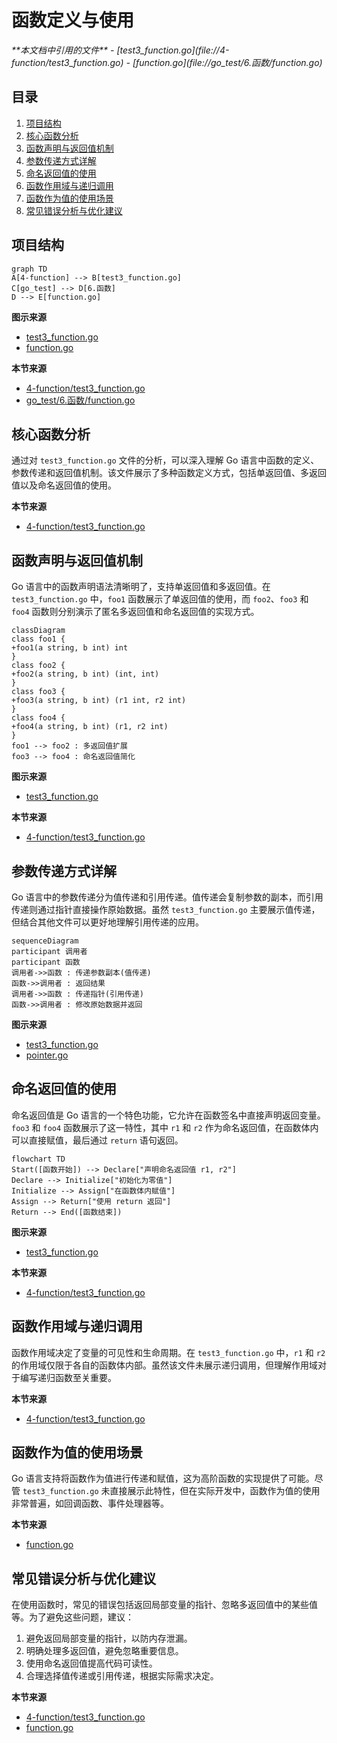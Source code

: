 # 函数定义与使用

<cite>
**本文档中引用的文件**   
- [test3_function.go](file://4-function/test3_function.go)
- [function.go](file://go_test/6.函数/function.go)
</cite>

## 目录
1. [项目结构](#项目结构)
2. [核心函数分析](#核心函数分析)
3. [函数声明与返回值机制](#函数声明与返回值机制)
4. [参数传递方式详解](#参数传递方式详解)
5. [命名返回值的使用](#命名返回值的使用)
6. [函数作用域与递归调用](#函数作用域与递归调用)
7. [函数作为值的使用场景](#函数作为值的使用场景)
8. [常见错误分析与优化建议](#常见错误分析与优化建议)

## 项目结构

```mermaid
graph TD
A[4-function] --> B[test3_function.go]
C[go_test] --> D[6.函数]
D --> E[function.go]
```

**图示来源**
- [test3_function.go](file://4-function/test3_function.go)
- [function.go](file://go_test/6.函数/function.go)

**本节来源**
- [4-function/test3_function.go](file://4-function/test3_function.go)
- [go_test/6.函数/function.go](file://go_test/6.函数/function.go)

## 核心函数分析

通过对 `test3_function.go` 文件的分析，可以深入理解 Go 语言中函数的定义、参数传递和返回值机制。该文件展示了多种函数定义方式，包括单返回值、多返回值以及命名返回值的使用。

**本节来源**
- [4-function/test3_function.go](file://4-function/test3_function.go#L1-L67)

## 函数声明与返回值机制

Go 语言中的函数声明语法清晰明了，支持单返回值和多返回值。在 `test3_function.go` 中，`foo1` 函数展示了单返回值的使用，而 `foo2`、`foo3` 和 `foo4` 函数则分别演示了匿名多返回值和命名返回值的实现方式。

```mermaid
classDiagram
class foo1 {
+foo1(a string, b int) int
}
class foo2 {
+foo2(a string, b int) (int, int)
}
class foo3 {
+foo3(a string, b int) (r1 int, r2 int)
}
class foo4 {
+foo4(a string, b int) (r1, r2 int)
}
foo1 --> foo2 : 多返回值扩展
foo3 --> foo4 : 命名返回值简化
```

**图示来源**
- [test3_function.go](file://4-function/test3_function.go#L1-L67)

**本节来源**
- [4-function/test3_function.go](file://4-function/test3_function.go#L1-L67)

## 参数传递方式详解

Go 语言中的参数传递分为值传递和引用传递。值传递会复制参数的副本，而引用传递则通过指针直接操作原始数据。虽然 `test3_function.go` 主要展示值传递，但结合其他文件可以更好地理解引用传递的应用。

```mermaid
sequenceDiagram
participant 调用者
participant 函数
调用者->>函数 : 传递参数副本(值传递)
函数->>调用者 : 返回结果
调用者->>函数 : 传递指针(引用传递)
函数->>调用者 : 修改原始数据并返回
```

**图示来源**
- [test3_function.go](file://4-function/test3_function.go#L1-L67)
- [pointer.go](file://6-pointer/pointer.go#L1-L43)

## 命名返回值的使用

命名返回值是 Go 语言的一个特色功能，它允许在函数签名中直接声明返回变量。`foo3` 和 `foo4` 函数展示了这一特性，其中 `r1` 和 `r2` 作为命名返回值，在函数体内可以直接赋值，最后通过 `return` 语句返回。

```mermaid
flowchart TD
Start([函数开始]) --> Declare["声明命名返回值 r1, r2"]
Declare --> Initialize["初始化为零值"]
Initialize --> Assign["在函数体内赋值"]
Assign --> Return["使用 return 返回"]
Return --> End([函数结束])
```

**图示来源**
- [test3_function.go](file://4-function/test3_function.go#L25-L47)

**本节来源**
- [4-function/test3_function.go](file://4-function/test3_function.go#L25-L47)

## 函数作用域与递归调用

函数作用域决定了变量的可见性和生命周期。在 `test3_function.go` 中，`r1` 和 `r2` 的作用域仅限于各自的函数体内部。虽然该文件未展示递归调用，但理解作用域对于编写递归函数至关重要。

**本节来源**
- [4-function/test3_function.go](file://4-function/test3_function.go#L25-L47)

## 函数作为值的使用场景

Go 语言支持将函数作为值进行传递和赋值，这为高阶函数的实现提供了可能。尽管 `test3_function.go` 未直接展示此特性，但在实际开发中，函数作为值的使用非常普遍，如回调函数、事件处理器等。

**本节来源**
- [function.go](file://go_test/6.函数/function.go#L1-L62)

## 常见错误分析与优化建议

在使用函数时，常见的错误包括返回局部变量的指针、忽略多返回值中的某些值等。为了避免这些问题，建议：
1. 避免返回局部变量的指针，以防内存泄漏。
2. 明确处理多返回值，避免忽略重要信息。
3. 使用命名返回值提高代码可读性。
4. 合理选择值传递或引用传递，根据实际需求决定。

**本节来源**
- [4-function/test3_function.go](file://4-function/test3_function.go#L1-L67)
- [function.go](file://go_test/6.函数/function.go#L1-L62)